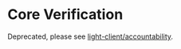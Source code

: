 # Core Verification

Deprecated, please see [light-client/accountability](../../light-client/verification/README.md).


